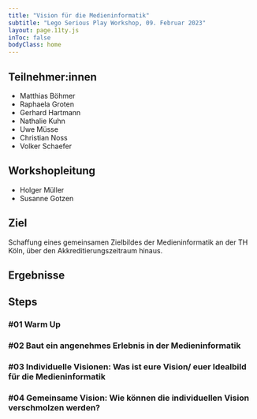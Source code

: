 ```yaml
---
title: "Vision für die Medieninformatik"
subtitle: "Lego Serious Play Workshop, 09. Februar 2023"
layout: page.11ty.js
inToc: false
bodyClass: home
---
```


## Teilnehmer:innen
- Matthias Böhmer
- Raphaela Groten
- Gerhard Hartmann
- Nathalie Kuhn
- Uwe Müsse
- Christian Noss
- Volker Schaefer

## Workshopleitung
- Holger Müller
- Susanne Gotzen

## Ziel
Schaffung eines gemeinsamen Zielbildes der Medieninformatik an der TH Köln, über den Akkreditierungszeitraum hinaus.

## Ergebnisse
<snippet type="gallery" id="results" class="contain is-large" src="images/visions-workshop/results"></snippet>

## Steps

### #01 Warm Up
<snippet type="gallery" id="warmup" class="is-small" src="images/visions-workshop/warm-up"></snippet>

### #02 Baut ein angenehmes Erlebnis in der Medieninformatik
<snippet type="gallery" id="pleasent" class="is-small" src="images/visions-workshop/pleasent"></snippet>

### #03 Individuelle Visionen: Was ist eure Vision/ euer Idealbild für die Medieninformatik
<snippet type="gallery" id="visions" class="is-small" src="images/visions-workshop/visions"></snippet>

### #04 Gemeinsame Vision: Wie können die individuellen Vision verschmolzen werden?
<snippet type="gallery" id="vision" class="is-small" src="images/visions-workshop/vision"></snippet>
